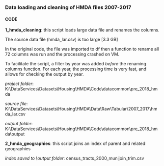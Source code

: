 ### Data loading and cleaning of HMDA files 2007-2017


#### CODE


__1_hmda_cleaning__:  this script loads large data file and renames the columns.

The source data file (hmda_lar.csv) is too large [3.3 GB]

In the original code, the file was imported to df then a function to rename all 72 columns was run and the processing crashed on VM.

To facilitate the script, a filter by year was added *before* the renaming columns function.  For each year, the processing time is very fast, and allows for checking the output by year.


*project folder*: K:\DataServices\Datasets\Housing\HMDA\Code\datacommon\pre_2018_hmda

*source file*: K:\DataServices\Datasets\Housing\HMDA\Data\Raw\Tabular\2007_2017\hmda_lar.csv

*output folder*: K:\DataServices\Datasets\Housing\HMDA\Code\datacommon\pre_2018_hmda\output



__2_hmda_geographies__:  this script joins an index of parent and related geographies

*index saved to \output folder*:  census_tracts_2000_munijoin_trim.csv